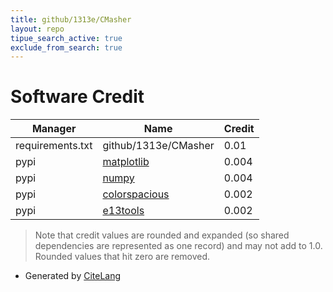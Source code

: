 ```yaml
---
title: github/1313e/CMasher
layout: repo
tipue_search_active: true
exclude_from_search: true
---
```

# Software Credit

|Manager|Name|Credit|
|-------|----|------|
|requirements.txt|github/1313e/CMasher|0.01|
|pypi|[matplotlib](https://matplotlib.org)|0.004|
|pypi|[numpy](https://www.numpy.org)|0.004|
|pypi|[colorspacious](https://github.com/njsmith/colorspacious)|0.002|
|pypi|[e13tools](https://e13tools.readthedocs.io)|0.002|


> Note that credit values are rounded and expanded (so shared dependencies are represented as one record) and may not add to 1.0. Rounded values that hit zero are removed.


- Generated by [CiteLang](https://github.com/vsoch/citelang)
